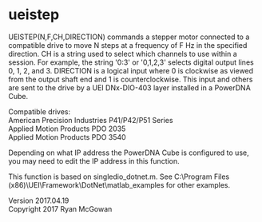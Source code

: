 # ueistep

UEISTEP(N,F,CH,DIRECTION) commands a stepper motor connected to a compatible drive to move N steps at a frequency of F Hz in the specified direction. CH is a string used to select which channels to use within a session. For example, the string '0:3' or '0,1,2,3' selects digital output lines 0, 1, 2, and 3. DIRECTION is a logical input where 0 is clockwise as viewed from the output shaft end and 1 is counterclockwise. This input and others are sent to the drive by a UEI DNx-DIO-403 layer installed in a PowerDNA Cube.

Compatible drives:  
American Precision Industries P41/P42/P51 Series  
Applied Motion Products PDO 2035  
Applied Motion Products PDO 3540

Depending on what IP address the PowerDNA Cube is configured to use, you may need to edit the IP address in this function.

This function is based on singledio_dotnet.m. See C:\Program Files (x86)\UEI\Framework\DotNet\matlab_examples for other examples.

Version 2017.04.19  
Copyright 2017 Ryan McGowan
